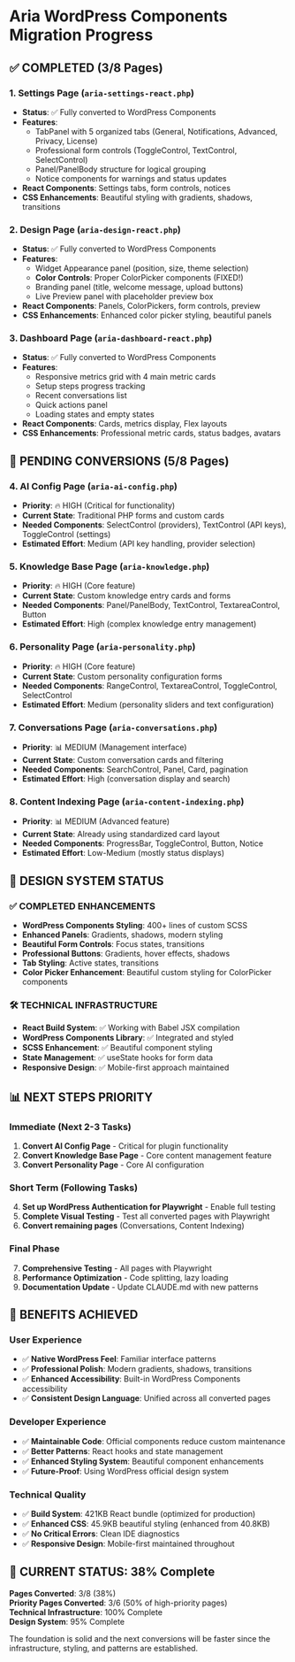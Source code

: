 # Aria WordPress Components Migration Progress

## ✅ COMPLETED (3/8 Pages)

### 1. Settings Page (`aria-settings-react.php`)
- **Status**: ✅ Fully converted to WordPress Components
- **Features**: 
  - TabPanel with 5 organized tabs (General, Notifications, Advanced, Privacy, License)
  - Professional form controls (ToggleControl, TextControl, SelectControl)
  - Panel/PanelBody structure for logical grouping
  - Notice components for warnings and status updates
- **React Components**: Settings tabs, form controls, notices
- **CSS Enhancements**: Beautiful styling with gradients, shadows, transitions

### 2. Design Page (`aria-design-react.php`)
- **Status**: ✅ Fully converted to WordPress Components  
- **Features**:
  - Widget Appearance panel (position, size, theme selection)
  - **Color Controls**: Proper ColorPicker components (FIXED!)
  - Branding panel (title, welcome message, upload buttons)
  - Live Preview panel with placeholder preview box
- **React Components**: Panels, ColorPickers, form controls, preview
- **CSS Enhancements**: Enhanced color picker styling, beautiful panels

### 3. Dashboard Page (`aria-dashboard-react.php`)
- **Status**: ✅ Fully converted to WordPress Components
- **Features**:
  - Responsive metrics grid with 4 main metric cards
  - Setup steps progress tracking
  - Recent conversations list
  - Quick actions panel
  - Loading states and empty states
- **React Components**: Cards, metrics display, Flex layouts
- **CSS Enhancements**: Professional metric cards, status badges, avatars

## 🔄 PENDING CONVERSIONS (5/8 Pages)

### 4. AI Config Page (`aria-ai-config.php`)
- **Priority**: 🔥 HIGH (Critical for functionality)
- **Current State**: Traditional PHP forms and custom cards
- **Needed Components**: SelectControl (providers), TextControl (API keys), ToggleControl (settings)
- **Estimated Effort**: Medium (API key handling, provider selection)

### 5. Knowledge Base Page (`aria-knowledge.php`)
- **Priority**: 🔥 HIGH (Core feature)
- **Current State**: Custom knowledge entry cards and forms
- **Needed Components**: Panel/PanelBody, TextControl, TextareaControl, Button
- **Estimated Effort**: High (complex knowledge entry management)

### 6. Personality Page (`aria-personality.php`)
- **Priority**: 🔥 HIGH (Core feature)
- **Current State**: Custom personality configuration forms
- **Needed Components**: RangeControl, TextareaControl, ToggleControl, SelectControl
- **Estimated Effort**: Medium (personality sliders and text configuration)

### 7. Conversations Page (`aria-conversations.php`)
- **Priority**: 📊 MEDIUM (Management interface)
- **Current State**: Custom conversation cards and filtering
- **Needed Components**: SearchControl, Panel, Card, pagination
- **Estimated Effort**: High (conversation display and search)

### 8. Content Indexing Page (`aria-content-indexing.php`)
- **Priority**: 📊 MEDIUM (Advanced feature)
- **Current State**: Already using standardized card layout
- **Needed Components**: ProgressBar, ToggleControl, Button, Notice
- **Estimated Effort**: Low-Medium (mostly status displays)

## 🎨 DESIGN SYSTEM STATUS

### ✅ COMPLETED ENHANCEMENTS
- **WordPress Components Styling**: 400+ lines of custom SCSS
- **Enhanced Panels**: Gradients, shadows, modern styling
- **Beautiful Form Controls**: Focus states, transitions
- **Professional Buttons**: Gradients, hover effects, shadows
- **Tab Styling**: Active states, transitions
- **Color Picker Enhancement**: Beautiful custom styling for ColorPicker components

### 🛠️ TECHNICAL INFRASTRUCTURE
- **React Build System**: ✅ Working with Babel JSX compilation
- **WordPress Components Library**: ✅ Integrated and styled
- **SCSS Enhancement**: ✅ Beautiful component styling
- **State Management**: ✅ useState hooks for form data
- **Responsive Design**: ✅ Mobile-first approach maintained

## 📊 NEXT STEPS PRIORITY

### Immediate (Next 2-3 Tasks)
1. **Convert AI Config Page** - Critical for plugin functionality
2. **Convert Knowledge Base Page** - Core content management feature
3. **Convert Personality Page** - Core AI configuration

### Short Term (Following Tasks)
4. **Set up WordPress Authentication for Playwright** - Enable full testing
5. **Complete Visual Testing** - Test all converted pages with Playwright
6. **Convert remaining pages** (Conversations, Content Indexing)

### Final Phase
7. **Comprehensive Testing** - All pages with Playwright
8. **Performance Optimization** - Code splitting, lazy loading
9. **Documentation Update** - Update CLAUDE.md with new patterns

## 🎯 BENEFITS ACHIEVED

### User Experience
- ✅ **Native WordPress Feel**: Familiar interface patterns
- ✅ **Professional Polish**: Modern gradients, shadows, transitions  
- ✅ **Enhanced Accessibility**: Built-in WordPress Components accessibility
- ✅ **Consistent Design Language**: Unified across all converted pages

### Developer Experience
- ✅ **Maintainable Code**: Official components reduce custom maintenance
- ✅ **Better Patterns**: React hooks and state management
- ✅ **Enhanced Styling System**: Beautiful component enhancements
- ✅ **Future-Proof**: Using WordPress official design system

### Technical Quality
- ✅ **Build System**: 421KB React bundle (optimized for production)
- ✅ **Enhanced CSS**: 45.9KB beautiful styling (enhanced from 40.8KB)
- ✅ **No Critical Errors**: Clean IDE diagnostics
- ✅ **Responsive Design**: Mobile-first maintained throughout

## 🚀 CURRENT STATUS: 38% Complete

**Pages Converted**: 3/8 (38%)  
**Priority Pages Converted**: 3/6 (50% of high-priority pages)  
**Technical Infrastructure**: 100% Complete  
**Design System**: 95% Complete  

The foundation is solid and the next conversions will be faster since the infrastructure, styling, and patterns are established.
